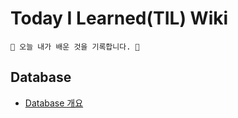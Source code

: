 # Today I Learned(TIL) Wiki

```
🌵 오늘 내가 배운 것을 기록합니다. 🌵
```


## Database
* [Database 개요](https://github.com/jeongye01/TIL/tree/main/Database)
